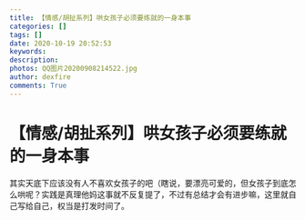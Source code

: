 ```yaml
---
title: 【情感/胡扯系列】哄女孩子必须要练就的一身本事
categories: []
tags: []
date: 2020-10-19 20:52:53
keywords: 
description:  
photos: QQ图片20200908214522.jpg
author: dexfire
comments: True
---
```


# 【情感/胡扯系列】哄女孩子必须要练就的一身本事

其实天底下应该没有人不喜欢女孩子的吧（瞎说，要漂亮可爱的，但女孩子到底怎么哄呢？实践是真理他妈这事就不反复提了，不过有总结才会有进步嘛，这里就自己写给自己，权当是打发时间了。
